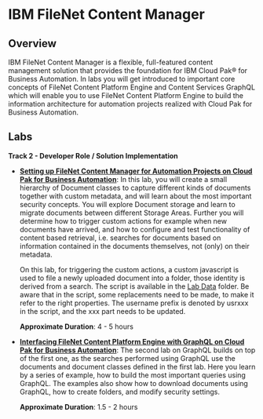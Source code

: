 # IBM FileNet Content Manager

## Overview

IBM FileNet Content Manager is a flexible, full-featured content management solution that provides the foundation for IBM Cloud Pak® for Business Automation. In labs you will get introduced to important core concepts of FileNet Content Platform Engine and Content Services GraphQL which will enable you to use FileNet Content Platform Engine to build the information architecture for automation projects realized with Cloud Pak for Business Automation. 

## Labs

**Track 2 - Developer Role / Solution Implementation**

- **[Setting up FileNet Content Manager for Automation Projects on Cloud Pak for Business Automation](CONTENT%20Lab%201%20-%20CPE.pdf)**:
  In this lab, you will create a small hierarchy of Document classes to
  capture different kinds of documents together with custom metadata,
  and will learn about the most important security concepts. You will
  explore Document storage and learn to migrate documents between
  different Storage Areas.  Further you will determine how to trigger
  custom actions for example when new documents have arrived, and how to
  configure and test functionality of content based retrieval,
  i.e. searches for documents based on information contained in the
  documents themselves, not (only) on their metadata.

  On this lab, for triggering the custom actions, a custom javascript is
  used to file a newly uploaded document into a folder, those identity
  is derived from a search. The script is available in the [Lab
  Data](Lab%20Data) folder. Be aware that in the script, some
  replacements need to be made, to make it refer to the right
  properties. The username prefix is denoted by usrxxx in the script,
  and the xxx part needs to be updated.

  **Approximate Duration**: 4 - 5 hours

- **[Interfacing FileNet Content Platform Engine with GraphQL on Cloud Pak for Business Automation](CONTENT%20Lab%202%20-%20GraphQL.pdf)**:
  The second lab on GraphQL builds on top of the first one, as the
  searches performed using GraphQL use the documents and document
  classes defined in the first lab.  Here you learn by a series of
  example, how to build the most important queries using GraphQL.  The
  examples also show how to download documents using GraphQL, how to
  create folders, and modify security settings.

  **Approximate Duration**: 1.5 - 2 hours

